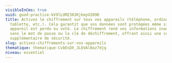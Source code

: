 ```yaml
---
visibleInCms: true
uuid: good-practice-kV9lLUMZ383KjkmyUI09D
title: Activez le chiffrement sur tous vos appareils (téléphone, ordinateur,
  tablette, etc.). Cela garantit que vos données sont protégées même si votre
  appareil est perdu ou volé. Le chiffrement rend vos informations inaccessibles
  sans le mot de passe ou la clé de déchiffrement, offrant ainsi une couche
  supplémentaire de sécurité.
slug: activez-chiffrements-sur-vos-appareils
thematique: thematique-CvbEsDX_JLbVAl6oz7djq
niveau: essentiel
---
```

